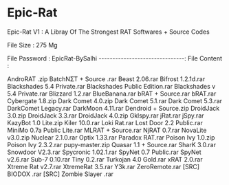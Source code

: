 # Epic-Rat
Epic-Rat V1 : A Libray Of The Strongest RAT Softwares + Source Codes


File Size :  275 Mg

File Password : EpicRat-BySalhi
-------------------------------:
File Content :

AndroRAT .zip
BatchNƩT + Source .rar
Beast 2.06.rar
Bifrost 1.2.1d.rar
Blackshades 5.4 Private.rar
Blackshades Public Edition.rar
Blackshades v 5.4 Private.rar
Blizzard 1.2.rar
BlueBanana.rar
bRAT + Source.rar
bRAT.rar
Cybergate 1.8.zip
Dark Comet 4.0.zip
Dark Comet 5.1.rar
Dark Comet 5.3.rar
DarkComet Legacy.rar
DarkMoon 4.11.rar
Dendroid + Source.zip
DroidJack 3.0.zip
DroidJack 3.3.rar
DroidJack 4.0.zip
Gklspy.rar
jRat.rar
jSpy.rar
KazyBot 1.0 Lite.zip
Kiler 10.0.rar
Loki Rat.rar
Lost Door 2.2 Public.rar
MiniMo 0.7a Public Lite.rar
MLRAT + Source.rar
NjRAT 0.7.rar
NovaLite v3.0.zip
Nuclear 2.1.0.rar
Optix 1.33.rar
Paradox RAT.rar
Poison Ivy 1.0.zip
Poison Ivy 2.3.2.rar
pupy-master.zip
Quasar 1.1 + Source.rar
SharK 3.0.rar
Snowdoor V2.3.rar
Spycronic 1.02.1.rar
SpyNet 0.7 Public.rar
SpyNet v2.6.rar
Sub-7 0.10.rar
Tiny 0.2.rar
Turkojan 4.0 Gold.rar
xRAT 2.0.rar
Xtreme Rat v2.7.rar
XtremeRat 3.5.rar
Y3k.rar
ZeroRemote.rar
[SRC] BIODOX .rar
[SRC] Zombie Slayer .rar

